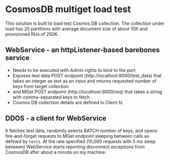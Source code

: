 # CosmosDB multiget load test

This solution is built to load test Cosmos DB collection. The collection under load has 25 partitions with average document size of about 10K and provisioned RUs of 250K.

## WebService - an httpListener-based barebones service
* Needs to be executed with Admin rights to bind to the port
* Exposes test data POST endpoint (http://localhost:9000/test_data) that takes an integer as text as an input and returns requested number of keys from target collection
* and MGet POST endpoint (http://localhost:9000/req) that takes a string with comma-separated keys to fetch
* Cosmos DB collection details are defined in Client.fs

## DDOS - a client for WebService 
It fetches test data, randomly selects BATCH number of keys, and opens fire-and-forget requests to MGet endpoint sleeping between calls as defined by `tests`. 
At the rate specified (10,000 requests with 5 ms sleep between) WebService starts reporting disconnect exceptions from CosmosDB after about a minute on my machine.
